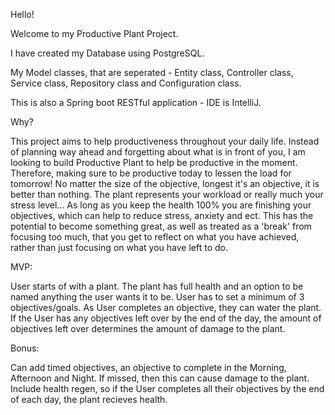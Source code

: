 Hello!

Welcome to my Productive Plant Project.

I have created my Database using PostgreSQL. 

My Model classes, that are seperated - Entity class, Controller class, Service class, Repository class and Configuration class.

This is also a Spring boot RESTful application - IDE is IntelliJ. 

Why?

This project aims to help productiveness throughout your daily life. 
Instead of planning way ahead and forgetting about what is in front of you, I am looking to build Productive Plant to help be productive in the moment. 
Therefore, making sure to be productive today to lessen the load for tomorrow! No matter the size of the objective, longest it's an objective, it is better than nothing. 
The plant represents your workload or really much your stress level... As long as you keep the health 100% you are finishing your objectives, which can help to reduce stress, anxiety and ect. 
This has the potential to become something great, as well as treated as a 'break' from focusing too much, that you get to reflect on what you have achieved, rather than just focusing on what you have left to do. 

MVP:

User starts of with a plant.
The plant has full health and an option to be named anything the user wants it to be. 
User has to set a minimum of 3 objectives/goals. 
As User completes an objective, they can water the plant.
If the User has any objectives left over by the end of the day, the amount of objectives left over determines the amount of damage to the plant. 

Bonus:

Can add timed objectives, an objective to complete in the Morning, Afternoon and Night. 
If missed, then this can cause damage to the plant. 
Include health regen, so if the User completes all their objectives by the end of each day, the plant recieves health. 
